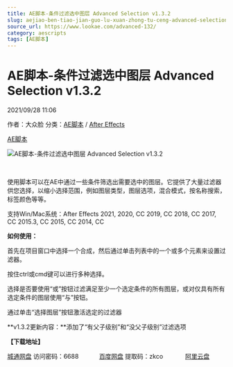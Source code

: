 ```yaml
---
title: AE脚本-条件过滤选中图层 Advanced Selection v1.3.2
slug: aejiao-ben-tiao-jian-guo-lu-xuan-zhong-tu-ceng-advanced-selection-v1-3-2
source_url: https://www.lookae.com/advanced-132/
category: aescripts
tags: [AE脚本]
---
```

# AE脚本-条件过滤选中图层 Advanced Selection v1.3.2

2021/09/28 11:06

作者：大众脸
分类：[AE脚本](https://www.lookae.com/after-effects/aescripts/) / [After Effects](https://www.lookae.com/after-effects/)

[AE脚本](https://www.lookae.com/tag/ae%e8%84%9a%e6%9c%ac/)

![AE脚本-条件过滤选中图层 Advanced Selection v1.3.2](https://www.lookae.com/wp-content/uploads/2020/09/Advanced-Selection.jpg "AE脚本-条件过滤选中图层 Advanced Selection v1.3.2-LookAE.com")

[﻿﻿﻿](https://cloud.video.taobao.com//play/u/705956171/p/1/e/6/t/1/280929169723.mp4)

使用脚本可以在AE中通过一些条件筛选出需要选中的图层。它提供了大量过滤器供您选择，以缩小选择范围，例如图层类型，图层选项，混合模式，按名称搜索，标签颜色等等。

支持Win/Mac系统：After Effects 2021, 2020, CC 2019, CC 2018, CC 2017, CC 2015.3, CC 2015, CC 2014, CC

**如何使用：**

首先在项目窗口中选择一个合成，然后通过单击列表中的一个或多个元素来设置过滤器。

按住ctrl或cmd键可以进行多种选择。

选择是否要使用“或”按钮过滤满足至少一个选定条件的所有图层，或对仅具有所有选定条件的图层使用“与”按钮。

通过单击“选择图层”按钮激活选定的过滤器

**v1.3.2更新内容：**添加了“有父子级别”和“没父子级别”过滤选项

**【下载地址】**

[城通网盘](https://url62.ctfile.com/f/680462-515457258-d14e03) 访问密码：6688            [百度网盘](https://pan.baidu.com/s/16637L-666WO8MZ_5pausfg) 提取码：zkco             [阿里云盘](https://www.aliyundrive.com/s/ngyTh2zqW6j)
